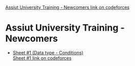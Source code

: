 [Assiut University Training - Newcomers link on codeforces](https://codeforces.com/group/MWSDmqGsZm/contests)

#  Assiut University Training - Newcomers
-  [Sheet #1 (Data type - Conditions)](https://github.com/ShaadyEmad/Codeforces_Python_Solutions/tree/main/Assiut%20University%20Training%20-%20Newcomers/Sheet%20%231%20(Data%20type%20-%20Conditions))\
[Sheet #1 link on codeforces](https://codeforces.com/group/MWSDmqGsZm/contest/219158)
